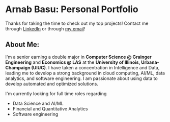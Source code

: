 # Arnab Basu: Personal Portfolio
Thanks for taking the time to check out my top projects! 
Contact me through [LinkedIn](https://www.linkedin.com/in/arnabbas/) or through [my email](mailto:arnabb3@illinois.edu)! 

## About Me:
I'm a senior earning a double major in **Computer Science @ Grainger Engineering** and **Economics @ LAS** at the **University of Illinois, Urbana-Champaign (UIUC)**. I have taken a concentration in Intelligence and Data, leading me to develop a strong background in cloud computing, AI/ML, data analytics, and software engineering. I am passionate about using data to develop automated and optimized solutions.

I'm currently looking for full time roles regarding 
 - Data Science and AI/ML
 - Financial and Quantitative Analytics
 - Software engineering
